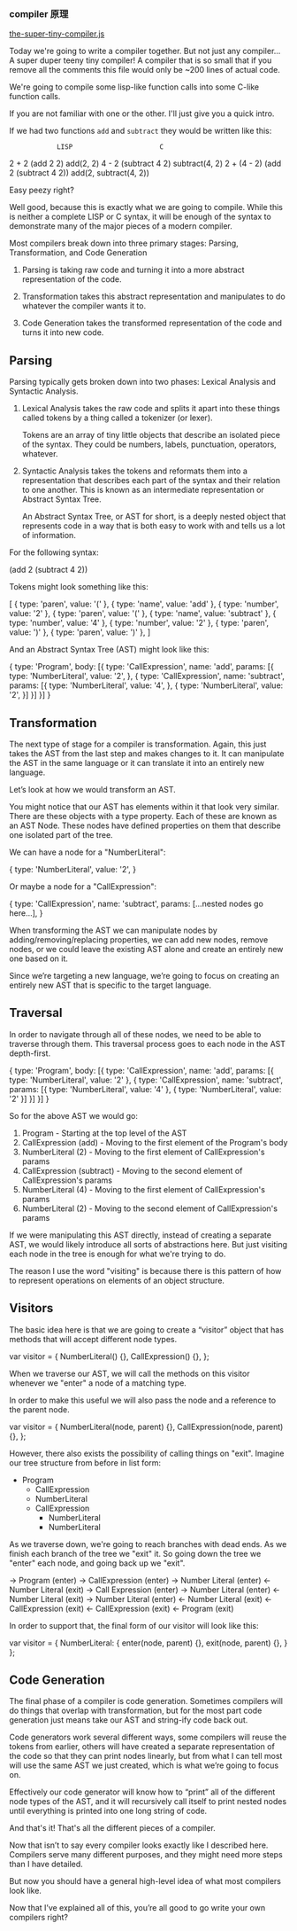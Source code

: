 ### compiler 原理

[the-super-tiny-compiler.js](https://github.com/jamiebuilds/the-super-tiny-compiler/blob/master/the-super-tiny-compiler.js)

Today we're going to write a compiler together. But not just any compiler... A
super duper teeny tiny compiler! A compiler that is so small that if you
remove all the comments this file would only be ~200 lines of actual code.

We're going to compile some lisp-like function calls into some C-like
function calls.

If you are not familiar with one or the other. I'll just give you a quick intro.

If we had two functions `add` and `subtract` they would be written like this:

                LISP                      C

2 + 2          (add 2 2)                 add(2, 2)
4 - 2          (subtract 4 2)            subtract(4, 2)
2 + (4 - 2)    (add 2 (subtract 4 2))    add(2, subtract(4, 2))

Easy peezy right?

Well good, because this is exactly what we are going to compile. While this
is neither a complete LISP or C syntax, it will be enough of the syntax to
demonstrate many of the major pieces of a modern compiler.



Most compilers break down into three primary stages: Parsing, Transformation,
and Code Generation

1. Parsing is taking raw code and turning it into a more abstract
    representation of the code.

2. Transformation takes this abstract representation and manipulates to do
    whatever the compiler wants it to.

3. Code Generation takes the transformed representation of the code and
    turns it into new code.



Parsing
-------

Parsing typically gets broken down into two phases: Lexical Analysis and
Syntactic Analysis.

1. Lexical Analysis takes the raw code and splits it apart into these things
    called tokens by a thing called a tokenizer (or lexer).

    Tokens are an array of tiny little objects that describe an isolated piece
    of the syntax. They could be numbers, labels, punctuation, operators,
    whatever.

2. Syntactic Analysis takes the tokens and reformats them into a
    representation that describes each part of the syntax and their relation
    to one another. This is known as an intermediate representation or
    Abstract Syntax Tree.

    An Abstract Syntax Tree, or AST for short, is a deeply nested object that
    represents code in a way that is both easy to work with and tells us a lot
    of information.

For the following syntax:

(add 2 (subtract 4 2))

Tokens might look something like this:

[
    { type: 'paren',  value: '('        },
    { type: 'name',   value: 'add'      },
    { type: 'number', value: '2'        },
    { type: 'paren',  value: '('        },
    { type: 'name',   value: 'subtract' },
    { type: 'number', value: '4'        },
    { type: 'number', value: '2'        },
    { type: 'paren',  value: ')'        },
    { type: 'paren',  value: ')'        },
]

And an Abstract Syntax Tree (AST) might look like this:

{
    type: 'Program',
    body: [{
    type: 'CallExpression',
    name: 'add',
    params: [{
        type: 'NumberLiteral',
        value: '2',
    }, {
        type: 'CallExpression',
        name: 'subtract',
        params: [{
        type: 'NumberLiteral',
        value: '4',
        }, {
        type: 'NumberLiteral',
        value: '2',
        }]
    }]
    }]
}



Transformation
--------------

The next type of stage for a compiler is transformation. Again, this just
takes the AST from the last step and makes changes to it. It can manipulate
the AST in the same language or it can translate it into an entirely new
language.

Let’s look at how we would transform an AST.

You might notice that our AST has elements within it that look very similar.
There are these objects with a type property. Each of these are known as an
AST Node. These nodes have defined properties on them that describe one
isolated part of the tree.

We can have a node for a "NumberLiteral":

{
    type: 'NumberLiteral',
    value: '2',
}

Or maybe a node for a "CallExpression":

{
    type: 'CallExpression',
    name: 'subtract',
    params: [...nested nodes go here...],
}

When transforming the AST we can manipulate nodes by
adding/removing/replacing properties, we can add new nodes, remove nodes, or
we could leave the existing AST alone and create an entirely new one based
on it.

Since we’re targeting a new language, we’re going to focus on creating an
entirely new AST that is specific to the target language.

Traversal
---------

In order to navigate through all of these nodes, we need to be able to
traverse through them. This traversal process goes to each node in the AST
depth-first.

{
    type: 'Program',
    body: [{
    type: 'CallExpression',
    name: 'add',
    params: [{
        type: 'NumberLiteral',
        value: '2'
    }, {
        type: 'CallExpression',
        name: 'subtract',
        params: [{
        type: 'NumberLiteral',
        value: '4'
        }, {
        type: 'NumberLiteral',
        value: '2'
        }]
    }]
    }]
}

So for the above AST we would go:

1. Program - Starting at the top level of the AST
2. CallExpression (add) - Moving to the first element of the Program's body
3. NumberLiteral (2) - Moving to the first element of CallExpression's params
4. CallExpression (subtract) - Moving to the second element of CallExpression's params
5. NumberLiteral (4) - Moving to the first element of CallExpression's params
6. NumberLiteral (2) - Moving to the second element of CallExpression's params

If we were manipulating this AST directly, instead of creating a separate AST,
we would likely introduce all sorts of abstractions here. But just visiting
each node in the tree is enough for what we're trying to do.

The reason I use the word "visiting" is because there is this pattern of how
to represent operations on elements of an object structure.

Visitors
--------

The basic idea here is that we are going to create a “visitor” object that
has methods that will accept different node types.

var visitor = {
    NumberLiteral() {},
    CallExpression() {},
};

When we traverse our AST, we will call the methods on this visitor whenever we
"enter" a node of a matching type.

In order to make this useful we will also pass the node and a reference to
the parent node.

var visitor = {
    NumberLiteral(node, parent) {},
    CallExpression(node, parent) {},
};

However, there also exists the possibility of calling things on "exit". Imagine
our tree structure from before in list form:

- Program
    - CallExpression
    - NumberLiteral
    - CallExpression
        - NumberLiteral
        - NumberLiteral

As we traverse down, we're going to reach branches with dead ends. As we
finish each branch of the tree we "exit" it. So going down the tree we
"enter" each node, and going back up we "exit".

-> Program (enter)
    -> CallExpression (enter)
    -> Number Literal (enter)
    <- Number Literal (exit)
    -> Call Expression (enter)
        -> Number Literal (enter)
        <- Number Literal (exit)
        -> Number Literal (enter)
        <- Number Literal (exit)
    <- CallExpression (exit)
    <- CallExpression (exit)
<- Program (exit)

In order to support that, the final form of our visitor will look like this:

var visitor = {
    NumberLiteral: {
    enter(node, parent) {},
    exit(node, parent) {},
    }
};



Code Generation
---------------

The final phase of a compiler is code generation. Sometimes compilers will do
things that overlap with transformation, but for the most part code
generation just means take our AST and string-ify code back out.

Code generators work several different ways, some compilers will reuse the
tokens from earlier, others will have created a separate representation of
the code so that they can print nodes linearly, but from what I can tell most
will use the same AST we just created, which is what we’re going to focus on.

Effectively our code generator will know how to “print” all of the different
node types of the AST, and it will recursively call itself to print nested
nodes until everything is printed into one long string of code.



And that's it! That's all the different pieces of a compiler.

Now that isn’t to say every compiler looks exactly like I described here.
Compilers serve many different purposes, and they might need more steps than
I have detailed.

But now you should have a general high-level idea of what most compilers look
like.

Now that I’ve explained all of this, you’re all good to go write your own
compilers right?